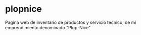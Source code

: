 # plopnice
 Pagina web de inventario de productos y servicio tecnico, de mi emprendimiento denominado "Plop-Nice"
